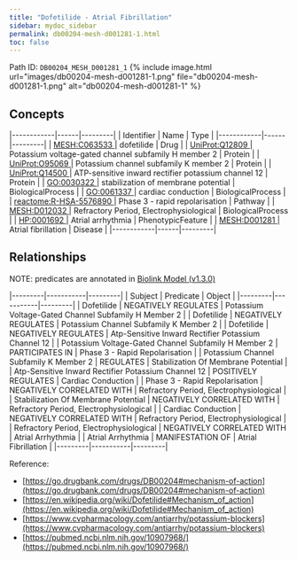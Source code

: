 ```yaml
---
title: "Dofetilide - Atrial Fibrillation"
sidebar: mydoc_sidebar
permalink: db00204-mesh-d001281-1.html
toc: false 
---
```



Path ID: `DB00204_MESH_D001281_1`
{% include image.html url="images/db00204-mesh-d001281-1.png" file="db00204-mesh-d001281-1.png" alt="db00204-mesh-d001281-1" %}

## Concepts

|------------|------|---------|
| Identifier | Name | Type    |
|------------|------|---------|
| <a href="https://identifiers.org/MESH:C063533">MESH:C063533 </a> | dofetilide | Drug |
| <a href="https://identifiers.org/UniProt:Q12809">UniProt:Q12809 </a> | Potassium voltage-gated channel subfamily H member 2 | Protein |
| <a href="https://identifiers.org/UniProt:O95069">UniProt:O95069 </a> | Potassium channel subfamily K member 2 | Protein |
| <a href="https://identifiers.org/UniProt:Q14500">UniProt:Q14500 </a> | ATP-sensitive inward rectifier potassium channel 12 | Protein |
| <a href="https://identifiers.org/GO:0030322">GO:0030322 </a> | stabilization of membrane potential | BiologicalProcess |
| <a href="https://identifiers.org/GO:0061337">GO:0061337 </a> | cardiac conduction | BiologicalProcess |
| <a href="https://identifiers.org/reactome:R-HSA-5576890">reactome:R-HSA-5576890 </a> | Phase 3 - rapid repolarisation | Pathway |
| <a href="https://identifiers.org/MESH:D012032">MESH:D012032 </a> | Refractory Period, Electrophysiological | BiologicalProcess |
| <a href="https://identifiers.org/HP:0001692">HP:0001692 </a> | Atrial arrhythmia | PhenotypicFeature |
| <a href="https://identifiers.org/MESH:D001281">MESH:D001281 </a> | Atrial fibrillation | Disease |
|------------|------|---------|

## Relationships


NOTE: predicates are annotated in <a href="https://github.com/biolink/biolink-model/releases/tag/v1.3.0">Biolink Model (v1.3.0)</a>

|---------|-----------|---------|
| Subject | Predicate | Object  |
|---------|-----------|---------|
| Dofetilide | NEGATIVELY REGULATES | Potassium Voltage-Gated Channel Subfamily H Member 2 |
| Dofetilide | NEGATIVELY REGULATES | Potassium Channel Subfamily K Member 2 |
| Dofetilide | NEGATIVELY REGULATES | Atp-Sensitive Inward Rectifier Potassium Channel 12 |
| Potassium Voltage-Gated Channel Subfamily H Member 2 | PARTICIPATES IN | Phase 3 - Rapid Repolarisation |
| Potassium Channel Subfamily K Member 2 | REGULATES | Stabilization Of Membrane Potential |
| Atp-Sensitive Inward Rectifier Potassium Channel 12 | POSITIVELY REGULATES | Cardiac Conduction |
| Phase 3 - Rapid Repolarisation | NEGATIVELY CORRELATED WITH | Refractory Period, Electrophysiological |
| Stabilization Of Membrane Potential | NEGATIVELY CORRELATED WITH | Refractory Period, Electrophysiological |
| Cardiac Conduction | NEGATIVELY CORRELATED WITH | Refractory Period, Electrophysiological |
| Refractory Period, Electrophysiological | NEGATIVELY CORRELATED WITH | Atrial Arrhythmia |
| Atrial Arrhythmia | MANIFESTATION OF | Atrial Fibrillation |
|---------|-----------|---------|

Reference: 
  - [https://go.drugbank.com/drugs/DB00204#mechanism-of-action](https://go.drugbank.com/drugs/DB00204#mechanism-of-action)
  - [https://en.wikipedia.org/wiki/Dofetilide#Mechanism_of_action](https://en.wikipedia.org/wiki/Dofetilide#Mechanism_of_action)
  - [https://www.cvpharmacology.com/antiarrhy/potassium-blockers](https://www.cvpharmacology.com/antiarrhy/potassium-blockers)
  - [https://pubmed.ncbi.nlm.nih.gov/10907968/](https://pubmed.ncbi.nlm.nih.gov/10907968/)
